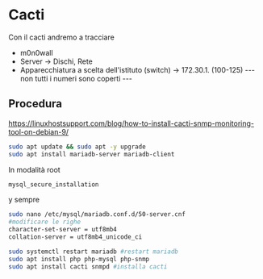 # Cacti
Con il cacti andremo a tracciare
- m0n0wall
- Server -> Dischi, Rete
- Apparecchiatura a scelta dell'istituto (switch) -> 172.30.1. (100-125) 
--- non tutti i numeri sono coperti ---

## Procedura
https://linuxhostsupport.com/blog/how-to-install-cacti-snmp-monitoring-tool-on-debian-9/

```bash
sudo apt update && sudo apt -y upgrade
sudo apt install mariadb-server mariadb-client
```
In modalità root
```bash
mysql_secure_installation
```
y sempre
```bash
sudo nano /etc/mysql/mariadb.conf.d/50-server.cnf
#modificare le righe
character-set-server = utf8mb4
collation-server = utf8mb4_unicode_ci

sudo systemctl restart mariadb #restart mariadb
sudo apt install php php-mysql php-snmp
sudo apt install cacti snmpd #installa cacti
```
<!--stackedit_data:
eyJoaXN0b3J5IjpbLTczODI3Mzc0MCwyMDg2NDcwNTgyLC0xND
kzODU0MzhdfQ==
-->